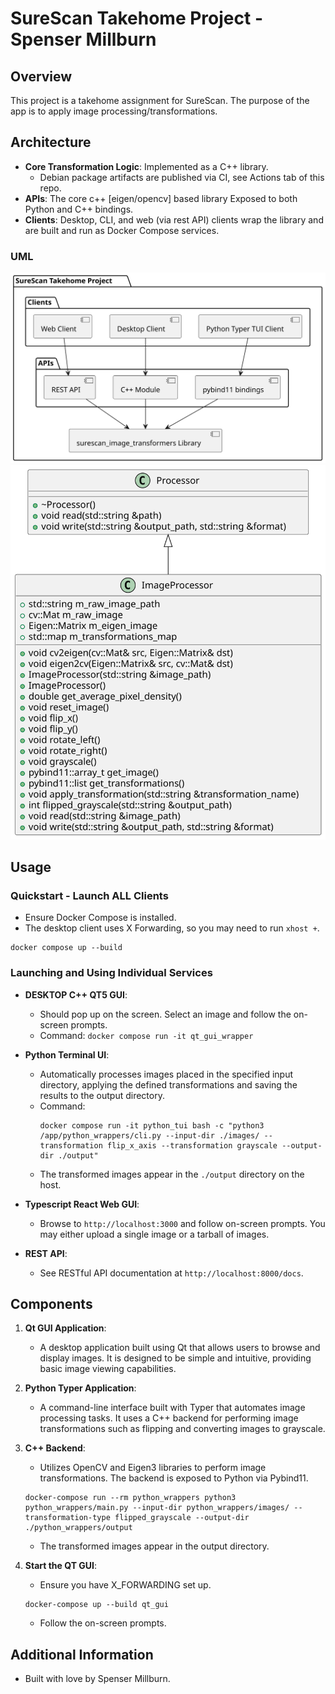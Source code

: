 # SureScan Takehome Project - Spenser Millburn

## Overview
This project is a takehome assignment for SureScan. The purpose of the app is to apply image processing/transformations.

## Architecture

- **Core Transformation Logic**: Implemented as a C++ library.
  - Debian package artifacts are published via CI, see Actions tab of this repo.
- **APIs**: The core c++ [eigen/opencv] based library Exposed to both Python and C++ bindings.
- **Clients**: Desktop, CLI, and web (via rest API) clients wrap the library and are built and run as Docker Compose services.

### UML
![](./docs/assets/Architecture.svg)
![](./docs/assets/ImageProcessor.svg)

## Usage

### Quickstart - Launch ALL Clients
- Ensure Docker Compose is installed.
- The desktop client uses X Forwarding, so you may need to run `xhost +`.

```
docker compose up --build
```

### Launching and Using Individual Services

- **DESKTOP C++ QT5 GUI**: 
  - Should pop up on the screen. Select an image and follow the on-screen prompts.
  - Command: `docker compose run -it qt_gui_wrapper`

- **Python Terminal UI**: 
  - Automatically processes images placed in the specified input directory, applying the defined transformations and saving the results to the output directory.
  - Command: 
    ```shell
    docker compose run -it python_tui bash -c "python3 /app/python_wrappers/cli.py --input-dir ./images/ --transformation flip_x_axis --transformation grayscale --output-dir ./output"
    ```
  - The transformed images appear in the `./output` directory on the host.

- **Typescript React Web GUI**: 
  - Browse to `http://localhost:3000` and follow on-screen prompts. You may either upload a single image or a tarball of images.

- **REST API**: 
  - See RESTful API documentation at `http://localhost:8000/docs`.

## Components

1. **Qt GUI Application**: 
   - A desktop application built using Qt that allows users to browse and display images. It is designed to be simple and intuitive, providing basic image viewing capabilities.

2. **Python Typer Application**: 
   - A command-line interface built with Typer that automates image processing tasks. It uses a C++ backend for performing image transformations such as flipping and converting images to grayscale.

3. **C++ Backend**: 
   - Utilizes OpenCV and Eigen3 libraries to perform image transformations. The backend is exposed to Python via Pybind11.

   ```shell
   docker-compose run --rm python_wrappers python3 python_wrappers/main.py --input-dir python_wrappers/images/ --transformation-type flipped_grayscale --output-dir ./python_wrappers/output
   ```
   - The transformed images appear in the output directory.

4. **Start the QT GUI**: 
   - Ensure you have X_FORWARDING set up.
   ```shell
   docker-compose up --build qt_gui
   ```
   - Follow the on-screen prompts.

## Additional Information

- Built with love by Spenser Millburn.

